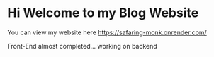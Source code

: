 # Hi Welcome to my Blog Website

You can view my website here
https://safaring-monk.onrender.com/

Front-End almost completed... working on backend
